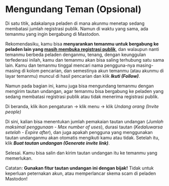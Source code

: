 # Mengundang Teman (Opsional)

Di satu titik, adakalanya peladen di mana akunmu menetap sedang membatasi jumlah registrasi publik. Namun di waktu yang sama, ada temanmu yang ingin bergabung di Mastodon.

Rekomendasiku, kamu bisa **menyarankan temanmu untuk bergabung ke peladen lain yang [masih membuka registrasi publik](https://joinmastodon.org/servers)**, dan walaupun nanti temanmu berbeda peladen denganmu, tenang, dengan keunggulan terfederasi inilah, kamu dan temanmu akan bisa saling terhubung satu sama lain. Kamu dan temanmu tinggal mencari nama pengguna-nya masing-masing di kolom pencarian, dan semestinya akun temanmu (atau akunmu di layar temanmu) muncul di hasil pencarian dan klik ***Ikuti (Follow)***.

Namun pada bagian ini, kamu juga bisa mengundang temanmu dengan mengirim tautan undangan, agar temanmu bisa bergabung ke peladen yang sedang membatasi registrasi publik atau tidak menerima registrasi publik.

Di beranda, klik ikon pengaturan -> klik menu -> klik *Undang orang (Invite people)*

Di sini, kalian bisa menentukan jumlah pemakaian tautan undangan (*Jumlah maksimal penggunaan  - Max number of uses*), durasi tautan (*Kedaluwarsa setelah  - Expire after*), dan juga apakah pengguna yang menggunakan tautan undanganmu akan otomatis mengikuti kamu atau tidak. Setelah itu, klik ***Buat tautan undangan (Generate invite link)***.

Selesai. Kamu bisa salin dan kirim tautan undangan itu ke temanmu yang memerlukan.

Catatan: **Gunakan fitur tautan undangan ini dengan bijak!** Tidak untuk keperluan peternakan akun, atau memperlancar skema scam di peladen Mastodon!
